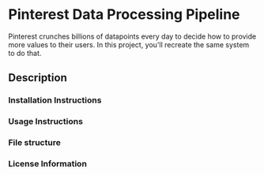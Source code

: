 # Pinterest Data Processing Pipeline

Pinterest crunches billions of datapoints every day to decide how to provide more values to their users. In this project, you'll recreate the same system to do that.

## Description

### Installation Instructions

### Usage Instructions

### File structure

### License Information
